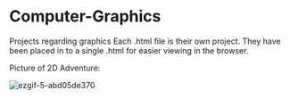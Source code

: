 # Computer-Graphics
Projects regarding graphics
Each .html file is their own project. They have been placed in to a single .html for easier viewing in the browser.


Picture of 2D Adventure:






![ezgif-5-abd05de370](https://user-images.githubusercontent.com/78580819/185520627-02d89739-16e0-4d7e-9d92-c6251e6036ab.gif)
